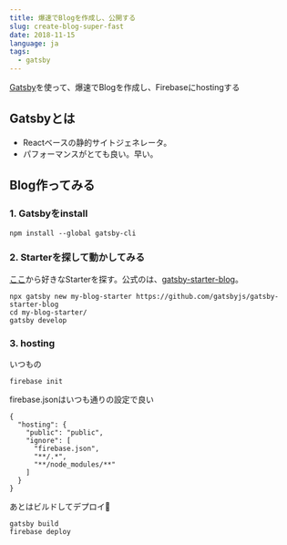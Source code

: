 ```yaml
---
title: 爆速でBlogを作成し、公開する
slug: create-blog-super-fast
date: 2018-11-15
language: ja
tags:
  - gatsby
---
```


[Gatsby](https://www.gatsbyjs.org/)を使って、爆速でBlogを作成し、Firebaseにhostingする

## Gatsbyとは

- Reactベースの静的サイトジェネレータ。
- パフォーマンスがとても良い。早い。

## Blog作ってみる


### 1. Gatsbyをinstall

```
npm install --global gatsby-cli
```

### 2. Starterを探して動かしてみる

[ここ](https://www.gatsbyjs.org/starters/?v=2)から好きなStarterを探す。公式のは、[gatsby-starter-blog](https://github.com/gatsbyjs/gatsby-starter-blog)。

```
npx gatsby new my-blog-starter https://github.com/gatsbyjs/gatsby-starter-blog
cd my-blog-starter/
gatsby develop
```

### 3. hosting

いつもの
```
firebase init
```

firebase.jsonはいつも通りの設定で良い
```
{
  "hosting": {
    "public": "public",
    "ignore": [
      "firebase.json",
      "**/.*",
      "**/node_modules/**"
    ]
  }
}
```

あとはビルドしてデプロイ
```
gatsby build
firebase deploy
```




